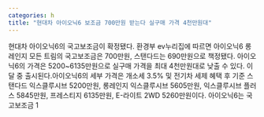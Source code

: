 ```yaml
---
categories: h
title: "현대차 아이오닉6 보조금 700만원 받는다 실구매 가격 4천만원대"
---
```

현대차 아이오닉6의 국고보조금이 확정됐다. 환경부 ev누리집에 따르면 아이오닉6 롱레인지 모든 트림의 국고보조금은 700만원, 스탠다드는 690만원으로 책정됐다. 아이오닉6의 가격은 5200~6135만원으로 실구매 가격을 최대 4천만원대로 낮출 수 있다. 이달 중 출시된다.아이오닉6의 세부 가격은 개소세 3.5% 및 전기차 세제 혜택 후 기준 스탠다드 익스클루시브 5200만원, 롱레인지 익스클루시브 5605만원, 익스클루시브 플러스 5845만원, 프레스티지 6135만원, E-라이트 2WD 5260만원이다. 아이오닉6는 국고보조금 1
